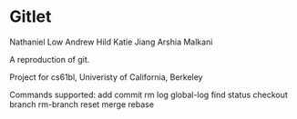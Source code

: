 # Gitlet

Nathaniel Low
Andrew Hild
Katie Jiang
Arshia Malkani

A reproduction of git.

Project for cs61bl, Univeristy of California, Berkeley

Commands supported: 
  add
  commit
  rm
  log
  global-log
  find
  status
  checkout
  branch
  rm-branch
  reset
  merge
  rebase
